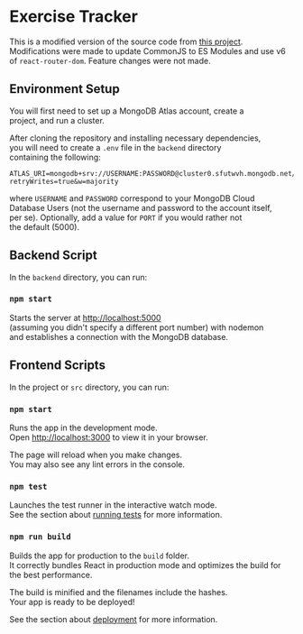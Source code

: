 # Exercise Tracker

This is a modified version of the source code from [this project](https://github.com/beaucarnes/mern-exercise-tracker-mongodb).\
Modifications were made to update CommonJS to ES Modules and use v6\
of `react-router-dom`. Feature changes were not made.

## Environment Setup

You will first need to set up a MongoDB Atlas account, create a\
project, and run a cluster.

After cloning the repository and installing necessary dependencies,\
you will need to create a `.env` file in the `backend` directory\
containing the following:

```
ATLAS_URI=mongodb+srv://USERNAME:PASSWORD@cluster0.sfutwvh.mongodb.net/?retryWrites=true&w=majority
```

where `USERNAME` and `PASSWORD` correspond to your MongoDB Cloud\
Database Users (not the username and password to the account itself,\
per se). Optionally, add a value for `PORT` if you would rather not\
the default (5000).

## Backend Script

In the `backend` directory, you can run:

### `npm start`

Starts the server at [http://localhost:5000](http://localhost:5000)\
(assuming you didn't specify a different port number) with nodemon\
and establishes a connection with the MongoDB database.

## Frontend Scripts

In the project or `src` directory, you can run:

### `npm start`

Runs the app in the development mode.\
Open [http://localhost:3000](http://localhost:3000) to view it in your browser.

The page will reload when you make changes.\
You may also see any lint errors in the console.

### `npm test`

Launches the test runner in the interactive watch mode.\
See the section about [running tests](https://facebook.github.io/create-react-app/docs/running-tests) for more information.

### `npm run build`

Builds the app for production to the `build` folder.\
It correctly bundles React in production mode and optimizes the build for the best performance.

The build is minified and the filenames include the hashes.\
Your app is ready to be deployed!

See the section about [deployment](https://facebook.github.io/create-react-app/docs/deployment) for more information.